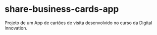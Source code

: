 # share-business-cards-app
Projeto de um App de cartões de visita desenvolvido no curso da Digital Innovation.
